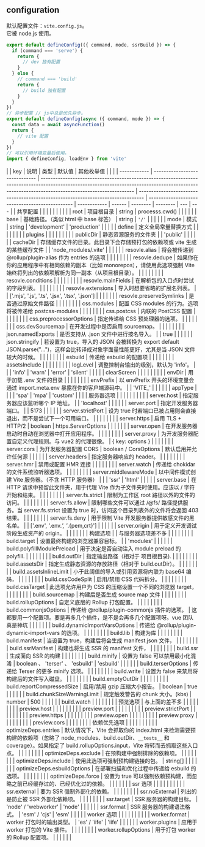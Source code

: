 ## configuration

默认配置文件：`vite.config.js`。  
它被 node.js 使用。

```js
export default defineConfig(({ command, mode, ssrBuild }) => {
  if (command === 'serve') {
    return {
      // dev 独有配置
    }
  } else {
    // command === 'build'
    return {
      // build 独有配置
    }
  }
})
// 异步配置 // js中总是优先异步。
export default defineConfig(async ({ command, mode }) => {
  const data = await asyncFunction()
  return {
    // vite 配置
  }
})
// 可以引用环境变量后使用。
import { defineConfig, loadEnv } from 'vite'
```

|              | key                            | 说明                                                                                                                                                                                               | 类型                                                                             | 默认值                                          | 其他枚举值   |        |          |
| ------------ | ------------------------------ | -------------------------------------------------------------------------------------------------------------------------------------------------------------------------------------------------- | -------------------------------------------------------------------------------- | ----------------------------------------------- | ------------ | ------ | -------- | -------- | --- | --- |
| 共享配置     |                                |                                                                                                                                                                                                    |                                                                                  |                                                 |              |        |          |
|              | root                           | 项目根目录                                                                                                                                                                                         | string                                                                           | processs.cwd()                                  |              |        |          |
|              | base                           | 基础路径。（类似 html 中 base 标签）                                                                                                                                                               | string                                                                           | `'/'`                                           |              |        |          |
|              | mode                           | 模式                                                                                                                                                                                               | string                                                                           | 'development'                                   | 'production' |        |          |
|              | define                         | 定义全局常量替换方式                                                                                                                                                                               |                                                                                  |                                                 |              |        |          |
|              | plugins                        |                                                                                                                                                                                                    |                                                                                  |                                                 |              |        |          |
|              | publicDir                      | 静态资源服务的文件夹                                                                                                                                                                               |                                                                                  | 'public'                                        |              |        |          |
|              | cacheDir                       | 存储缓存文件的目录。此目录下会存储预打包的依赖项或 vite 生成的某些缓存文件                                                                                                                         |                                                                                  | 'node_modules/.vite'                            |              |        |          |
|              | resovle.alias                  | 将会被传递到 @rollup/plugin-alias 作为 entries 的选项                                                                                                                                              |                                                                                  |                                                 |              |        |          |
|              | resovle.dedupe                 | 如果你在你的应用程序中有相同依赖的副本（比如 monorepos），请使用此选项强制 Vite 始终将列出的依赖项解析为同一副本（从项目根目录）。                                                                 |                                                                                  |                                                 |              |        |          |
|              | resovle.conditions             |                                                                                                                                                                                                    |                                                                                  |                                                 |              |        |          |
|              | resovle.mainFields             | 在解析包的入口点时尝试的字段列表。                                                                                                                                                                 |                                                                                  |                                                 |              |        |          |
|              | resovle.extensions             | 导入时想要省略的扩展名列表。                                                                                                                                                                       |                                                                                  | ['.mjs', '.js', '.ts', '.jsx', '.tsx', '.json'] |
|              |                                |                                                                                                                                                                                                    |
|              | resovle.preserveSymlinks       | 是否通过原始文件路径                                                                                                                                                                               |                                                                                  |                                                 |              |        |          |
|              | css.modules                    | 配置 CSS modules 的行为。选项将被传递给 postcss-modules                                                                                                                                            |                                                                                  |                                                 |              |        |          |
|              | css.postcss                    | 内联的 PostCSS 配置                                                                                                                                                                                |                                                                                  |                                                 |              |        |          |
|              | css.preprocessorOptions        | 指定传递给 CSS 预处理器的选项。                                                                                                                                                                    |                                                                                  |                                                 |              |        |          |
|              | css.devSourcemap               | 在开发过程中是否启用 sourcemap。                                                                                                                                                                   |                                                                                  |                                                 |              |        |          |
|              | json.namedExports              | 是否支持从 .json 文件中进行按名导入。                                                                                                                                                              |                                                                                  | true                                            |              |        |          |
|              | json.stringify                 | 若设置为 true，导入的 JSON 会被转换为 export default JSON.parse("...")，这样会比转译成对象字面量性能更好，尤其是当 JSON 文件较大的时候。                                                           |                                                                                  |                                                 |              |        |          |
|              | esbuild                        | 传递给 esbuild 的配置项                                                                                                                                                                            |                                                                                  |                                                 |              |        |          |
|              | assetsInclude                  |                                                                                                                                                                                                    |                                                                                  |                                                 |              |        |          |
|              | logLevel                       | 调整控制台输出的级别，默认为 'info'。                                                                                                                                                              |                                                                                  |                                                 | 'info'       | 'warn' | 'error'  | 'silent' |     |     |
|              | clearScreen                    |                                                                                                                                                                                                    |                                                                                  |                                                 |              |        |          |
|              | envDir                         | 用于加载 .env 文件的目录                                                                                                                                                                           |                                                                                  |                                                 |              |        |          |
|              | envPrefix                      | 以 envPrefix 开头的环境变量会通过 import.meta.env 暴露在你的客户端源码中。                                                                                                                         |                                                                                  | 'VITE\_'                                        |              |        |          |
|              | appType                        |                                                                                                                                                                                                    |                                                                                  |                                                 | 'spa'        | 'mpa'  | 'custom' |          |     |
| 服务器选项   |                                |                                                                                                                                                                                                    |                                                                                  |                                                 |              |        |          |
|              | server.host                    | 指定服务器应该监听哪个 IP 地址。                                                                                                                                                                   |                                                                                  | 'localhost'                                     |              |        |          |
|              | server.port                    | 指定开发服务器端口。                                                                                                                                                                               |                                                                                  | 5173                                            |              |        |          |
|              | server.strictPort              | 设为 true 时若端口已被占用则会直接退出，而不是尝试下一个可用端口。                                                                                                                                 |                                                                                  |                                                 |              |        |          |
|              | server.https                   | 启用 TLS + HTTP/2                                                                                                                                                                                  | boolean                                                                          | https.ServerOptions                             |              |        |          |          |
|              | server.open                    | 在开发服务器启动时自动在浏览器中打开应用程序。                                                                                                                                                     |                                                                                  |                                                 |              |        |          |
|              | server.proxy                   | 为开发服务器配置自定义代理规则。与 vue2 的代理很像。                                                                                                                                               | { key: options }                                                                 |                                                 |              |        |          |
|              | server.cors                    | 为开发服务器配置 CORS                                                                                                                                                                              | boolean / CorsOptions                                                            | 默认启用并允许任何源                            |              |        |          |
|              | server.headers                 | 指定服务器响应的 header。                                                                                                                                                                          |                                                                                  |                                                 |              |        |          |
|              | server.hmr                     | 禁用或配置 HMR 连接                                                                                                                                                                                |                                                                                  |                                                 |              |        |          |
|              | server.watch                   | 传递给 chokidar 的文件系统监听器选项。                                                                                                                                                             |                                                                                  |                                                 |              |        |          |
|              | server.middlewareMode          | 以中间件模式创建 Vite 服务器。（不含 HTTP 服务器）                                                                                                                                                 |                                                                                  |                                                 | 'ssr'        | 'html' |          |          |
|              | server.base                    | 在 HTTP 请求中预留此文件夹，用于代理 Vite 作为子文件夹时使用。应该以 / 字符开始和结束。                                                                                                            |                                                                                  |                                                 |              |        |          |
|              | server.fs.strict               | 限制为工作区 root 路径以外的文件的访问。                                                                                                                                                           |                                                                                  |                                                 |              |        |          |
|              | server.fs.allow                | 限制哪些文件可以通过 /@fs/ 路径提供服务。当 server.fs.strict 设置为 true 时，访问这个目录列表外的文件将会返回 403 结果。                                                                           |                                                                                  |                                                 |              |        |          |
|              | server.fs.deny                 | 用于限制 Vite 开发服务器提供敏感文件的黑名单。                                                                                                                                                     |                                                                                  | ['.env', '.env.*', '*.{pem,crt}']               |              |        |          |
|              | server.origin                  | 用于定义开发调试阶段生成资产的 origin。                                                                                                                                                            |                                                                                  |                                                 |              |        |          |
| 构建选项     |                                | 与服务器选项差不多                                                                                                                                                                                 |                                                                                  |                                                 |              |        |          |
|              | build.target                   | 设置最终构建的浏览器兼容目标。                                                                                                                                                                     |                                                                                  | 'modules'                                       |              |        |          |
|              | build.polyfillModulePreload    | 用于决定是否自动注入 module preload 的 polyfill.                                                                                                                                                   |                                                                                  |                                                 |              |        |          |
|              | build.outDir                   | 指定输出路径（相对于 项目根目录).                                                                                                                                                                  |                                                                                  |                                                 |              |        |          |
|              | build.assetsDir                | 指定生成静态资源的存放路径（相对于 build.outDir）。                                                                                                                                                |                                                                                  |                                                 |              |        |          |
|              | build.assetsInlineLimit        | 小于此阈值的导入或引用资源将内联为 base64 编码，                                                                                                                                                   |                                                                                  |                                                 |              |        |          |
|              | build.cssCodeSplit             | 启用/禁用 CSS 代码拆分。                                                                                                                                                                           |                                                                                  |                                                 |              |        |          |
|              | build.cssTarget                | 此选项允许用户为 CSS 的压缩设置一个不同的浏览器 target，                                                                                                                                           |                                                                                  |                                                 |              |        |          |
|              | build.sourcemap                | 构建后是否生成 source map 文件                                                                                                                                                                     |                                                                                  |                                                 |              |        |          |
|              | build.rollupOptions            | 自定义底层的 Rollup 打包配置。                                                                                                                                                                     |                                                                                  |                                                 |              |        |          |
|              | build.commonjsOptions          | 传递给 @rollup/plugin-commonjs 插件的选项。                                                                                                                                                        | 这都要用一个配置项。要是再多几个插件，是不是会再多几个配置项呀。vue 团队真是神坑 |                                                 |              |        |          |
|              | build.dynamicImportVarsOptions | 传递给 @rollup/plugin-dynamic-import-vars 的选项。                                                                                                                                                 |                                                                                  |                                                 |              |        |          |
|              | build.lib                      | 构建为库                                                                                                                                                                                           |                                                                                  |                                                 |              |        |          |
|              | build.manifest                 | 当设置为 true，构建后将会生成 manifest.json 文件，                                                                                                                                                 |                                                                                  |                                                 |              |        |          |
|              | build.ssrManifest              | 构建也将生成 SSR 的 manifest 文件，                                                                                                                                                                |                                                                                  |                                                 |              |        |          |
|              | build.ssr                      | 生成面向 SSR 的构建                                                                                                                                                                                |                                                                                  |                                                 |              |        |          |
|              | build.minify                   | 设置为 false 可以禁用最小化混淆                                                                                                                                                                    | boolean 、 'terser' 、 'esbuild'                                                 | 'esbuild'                                       |              |        |          |
|              | build.terserOptions            | 传递给 Terser 的更多 minify 选项。                                                                                                                                                                 |                                                                                  |                                                 |              |        |          |
|              | build.write                    | 设置为 false 来禁用将构建后的文件写入磁盘。                                                                                                                                                        |                                                                                  |                                                 |              |        |          |
|              | build.emptyOutDir              |                                                                                                                                                                                                    |                                                                                  |                                                 |              |        |          |
|              | build.reportCompressedSize     | 启用/禁用 gzip 压缩大小报告。                                                                                                                                                                      | boolean                                                                          | true                                            |              |        |          |
|              | build.chunkSizeWarningLimit    | 规定触发警告的 chunk 大小。(kbs)                                                                                                                                                                   | number                                                                           | 500                                             |              |        |          |
|              | build.watch                    |                                                                                                                                                                                                    |                                                                                  |                                                 |              |        |          |
| 预览选项     | 与上面的差不多                 |                                                                                                                                                                                                    |                                                                                  |                                                 |              |        |          |
|              | preview.host                   |                                                                                                                                                                                                    |                                                                                  |                                                 |              |        |          |
|              | preview.port                   |                                                                                                                                                                                                    |                                                                                  |                                                 |              |        |          |
|              | preview.strictPort             |                                                                                                                                                                                                    |                                                                                  |                                                 |              |        |          |
|              | preview.https                  |                                                                                                                                                                                                    |                                                                                  |                                                 |              |        |          |
|              | preview.open                   |                                                                                                                                                                                                    |                                                                                  |                                                 |              |        |          |
|              | preview.proxy                  |                                                                                                                                                                                                    |                                                                                  |                                                 |              |        |          |
|              | preview.cors                   |                                                                                                                                                                                                    |                                                                                  |                                                 |              |        |          |
| 依赖优先选项 |                                |                                                                                                                                                                                                    |                                                                                  |                                                 |              |        |          |
|              | optimizeDeps.entries           | 默认情况下，Vite 会抓取你的 index.html 来检测需要预构建的依赖项（忽略了 node_modules、build.outDir、`__tests__` 和 coverage）。如果指定了 build.rollupOptions.input，Vite 将转而去抓取这些入口点。 |                                                                                  |                                                 |              |        |          |
|              | optimizeDeps.exclude           | 在预构建中强制排除的依赖项。                                                                                                                                                                       |                                                                                  |                                                 |              |        |          |
|              | optimizeDeps.include           | 使用此选项可强制预构建链接的包。                                                                                                                                                                   | string[]                                                                         |                                                 |              |        |          |
|              | optimizeDeps.esbuildOptions    | 在部署扫描和优化过程中传递给 esbuild 的选项。                                                                                                                                                      |                                                                                  |                                                 |              |        |          |
|              | optimizeDeps.force             | 设置为 true 可以强制依赖预构建，而忽略之前已经缓存过的、已经优化过的依赖。                                                                                                                         |                                                                                  |                                                 |              |        |          |
| ssr 选项     |                                |                                                                                                                                                                                                    |                                                                                  |                                                 |              |        |          |
|              | ssr.external                   | 要为 SSR 强制外部化的依赖。                                                                                                                                                                        |                                                                                  |                                                 |              |        |          |
|              | ssr.noExternal                 | 列出的是防止被 SSR 外部化依赖项。                                                                                                                                                                  |                                                                                  |                                                 |              |        |          |
|              | ssr.target                     | SSR 服务器的构建目标。                                                                                                                                                                             | 'node' / 'webworker'                                                             | 'node'                                          |              |        |          |
|              | ssr.format                     | SSR 服务器的构建语法格式。                                                                                                                                                                         | 'esm' / 'cjs'                                                                    | 'esm'                                           |              |        |          |
| worker 选项  |                                |                                                                                                                                                                                                    |                                                                                  |                                                 |              |        |          |
|              | worker.format                  | worker 打包时的输出类型。                                                                                                                                                                          | 'es' / 'iife'                                                                    | 'iife'                                          |              |        |          |
|              | worker.plugins                 | 应用于 worker 打包的 Vite 插件。                                                                                                                                                                   |                                                                                  |                                                 |              |        |          |
|              | worker.rollupOptions           | 用于打包 worker 的 Rollup 配置项。                                                                                                                                                                 |                                                                                  |                                                 |              |        |          |
